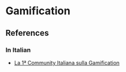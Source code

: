 # Gamification

## References

### In Italian
* [La 1ª Community Italiana sulla Gamification](https://www.projectfun.it/)
